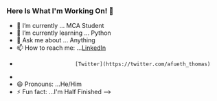### Here Is What I'm Working On! 👋

- 🔭 I’m currently ... MCA Student
- 🌱 I’m currently learning ... Python
- 💬 Ask me about ... Anything
- 📫 How to reach me: ...[LinkedIn](https://in.linkedin.com/in/afueth-thomas-1124a0180)
-                        [Twitter](https://twitter.com/afueth_thomas)
-                        
- 😄 Pronouns: ...He/Him
- ⚡ Fun fact: ...I'm Half Finished
-->
